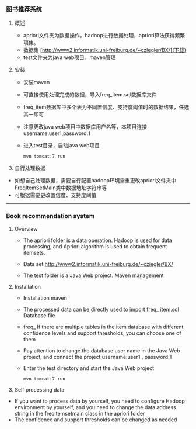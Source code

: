 ### 图书推荐系统
1. 概述
	* apriori文件夹为数据操作。hadoop进行数据处理，apriori算法获得频繁项集。
	* 数据集 [http://www2.informatik.uni-freiburg.de/~cziegler/BX/](下载)
	* test文件夹为java web项目。maven管理
	
2. 安装
	
	* 安装maven
	
	* 可直接使用处理完成的数据，导入freq_item.sql数据库文件
	* freq_item数据库中多个表为不同置信度、支持度阈值时的数据结果，任选其一即可
	* 注意更改java web项目中数据库用户名等，本项目连接username:user1,password:1
	* 进入test目录，启动java web项目
		```shell
		mvn tomcat:7 run
		```
	
3. 自行处理数据
  * 如想自己处理数据，需要自行配置hadoop环境需重更改apriori文件夹中FreqItemSetMain类中数据地址字符串等
  * 可根据需要更改置信度、支持度阈值

***
### Book recommendation system
1. Overview

	* The apriori folder is a data operation. Hadoop is used for data processing, and Apriori algorithm is used to obtain frequent itemsets.

	* Data set [ http://www2.informatik.uni-freiburg.de/~cziegler/BX/ ](download)

	* The test folder is a Java Web project. Maven management

2. Installation

	* Installation maven

	* The processed data can be directly used to import freq_ item.sql Database file

	* freq_ If there are multiple tables in the item database with different confidence levels and support thresholds, you can choose one of them

	* Pay attention to change the database user name in the Java Web project, and connect the project username:user1 , password:1
	
	* Enter the test directory and start the Java Web project
		```shell
		mvn tomcat:7 run
		```
	
3. Self processing data

  * If you want to process data by yourself, you need to configure Hadoop environment by yourself, and you need to change the data address string in the freqitemsetmain class in the apriori folder
  * The confidence and support thresholds can be changed as needed
